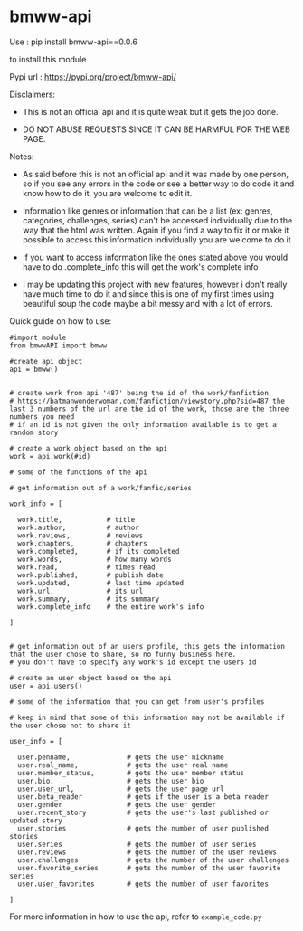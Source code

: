 # bmww-api

Use : pip install bmww-api==0.0.6 

to install this module

Pypi url : https://pypi.org/project/bmww-api/

Disclaimers: 

- This is not an official api and it is quite weak but it gets the job done. 

- DO NOT ABUSE REQUESTS SINCE IT CAN BE HARMFUL FOR THE WEB PAGE.


Notes:


- As said before this is not an official api and it was made by one person, so if you see any errors in the code or see a better way to do code it and know how to do it, you are welcome to edit it.


- Information like genres or information that can be a list (ex: genres, categories, challenges, series) can't be accessed individually due to the way that the html was written. Again if you find a way to fix it or make it possible to access this information individually you are welcome to do it


- If you want to access information like the ones stated above you would have to do .complete_info this will get the work's complete info 


- I may be updating this project with new features, however i don't really have much time to do it and since this is one of my first times using beautiful soup the code maybe a bit messy and with a lot of errors.


Quick guide on how to use:

```
#import module
from bmwwAPI import bmww

#create api object
api = bmww()


# create work from api '487' being the id of the work/fanfiction
# https://batmanwonderwoman.com/fanfiction/viewstory.php?sid=487 the last 3 numbers of the url are the id of the work, those are the three numbers you need
# if an id is not given the only information available is to get a random story

# create a work object based on the api
work = api.work(#id)

# some of the functions of the api

# get information out of a work/fanfic/series

work_info = [
  
  work.title,           # title
  work.author,          # author
  work.reviews,         # reviews
  work.chapters,        # chapters
  work.completed,       # if its completed
  work.words,           # how many words
  work.read,            # times read
  work.published,       # publish date
  work.updated,         # last time updated
  work.url,             # its url
  work.summary,         # its summary
  work.complete_info    # the entire work's info

]


# get information out of an users profile, this gets the information that the user chose to share, so no funny business here.
# you don't have to specify any work's id except the users id

# create an user object based on the api
user = api.users()

# some of the information that you can get from user's profiles

# keep in mind that some of this information may not be available if the user chose not to share it

user_info = [
  
  user.penname,              # gets the user nickname
  user.real_name,            # gets the user real name   
  user.member_status,        # gets the user member status 
  user.bio,                  # gets the user bio
  user.user_url,             # gets the user page url
  user.beta_reader           # gets if the user is a beta reader
  user.gender                # gets the user gender 
  user.recent_story          # gets the user's last published or updated story 
  user.stories               # gets the number of user published stories
  user.series                # gets the number of user series
  user.reviews               # gets the number of the user reviews
  user.challenges            # gets the number of the user challenges
  user.favorite_series       # gets the number of the user favorite series
  user.user_favorites        # gets the number of user favorites
  
]

```

For more information in how to use the api, refer to ```example_code.py```
